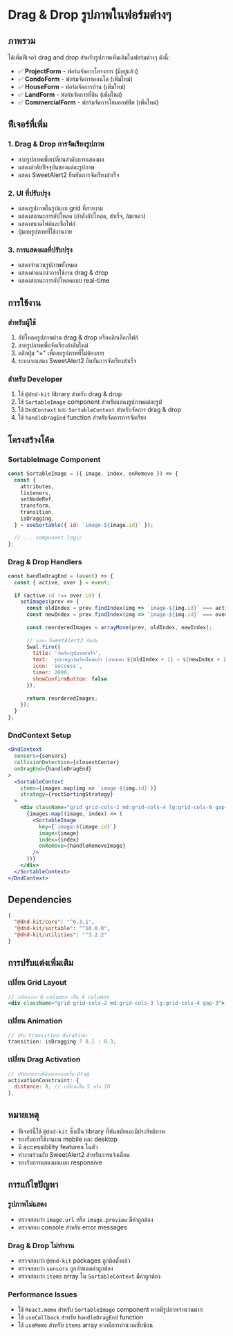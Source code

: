 # Drag & Drop รูปภาพในฟอร์มต่างๆ

## ภาพรวม

ได้เพิ่มฟีเจอร์ drag and drop สำหรับรูปภาพเพิ่มเติมในฟอร์มต่างๆ ดังนี้:

- ✅ **ProjectForm** - ฟอร์มจัดการโครงการ (มีอยู่แล้ว)
- ✅ **CondoForm** - ฟอร์มจัดการคอนโด (เพิ่มใหม่)
- ✅ **HouseForm** - ฟอร์มจัดการบ้าน (เพิ่มใหม่)
- ✅ **LandForm** - ฟอร์มจัดการที่ดิน (เพิ่มใหม่)
- ✅ **CommercialForm** - ฟอร์มจัดการโฮมออฟฟิศ (เพิ่มใหม่)

## ฟีเจอร์ที่เพิ่ม

### 1. Drag & Drop การจัดเรียงรูปภาพ
- ลากรูปภาพเพื่อเปลี่ยนลำดับการแสดงผล
- แสดงลำดับปัจจุบันของแต่ละรูปภาพ
- แสดง SweetAlert2 ยืนยันการจัดเรียงสำเร็จ

### 2. UI ที่ปรับปรุง
- แสดงรูปภาพในรูปแบบ grid ที่สวยงาม
- แสดงสถานะการอัปโหลด (กำลังอัปโหลด, สำเร็จ, ล้มเหลว)
- แสดงขนาดไฟล์และชื่อไฟล์
- ปุ่มลบรูปภาพที่ใช้งานง่าย

### 3. การแสดงผลที่ปรับปรุง
- แสดงจำนวนรูปภาพทั้งหมด
- แสดงคำแนะนำการใช้งาน drag & drop
- แสดงสถานะการอัปโหลดแบบ real-time

## การใช้งาน

### สำหรับผู้ใช้
1. อัปโหลดรูปภาพผ่าน drag & drop หรือคลิกเลือกไฟล์
2. ลากรูปภาพเพื่อจัดเรียงลำดับใหม่
3. คลิกปุ่ม "×" เพื่อลบรูปภาพที่ไม่ต้องการ
4. ระบบจะแสดง SweetAlert2 ยืนยันการจัดเรียงสำเร็จ

### สำหรับ Developer
1. ใช้ `@dnd-kit` library สำหรับ drag & drop
2. ใช้ `SortableImage` component สำหรับแสดงรูปภาพแต่ละรูป
3. ใช้ `DndContext` และ `SortableContext` สำหรับจัดการ drag & drop
4. ใช้ `handleDragEnd` function สำหรับจัดการการจัดเรียง

## โครงสร้างโค้ด

### SortableImage Component
```jsx
const SortableImage = ({ image, index, onRemove }) => {
  const {
    attributes,
    listeners,
    setNodeRef,
    transform,
    transition,
    isDragging,
  } = useSortable({ id: `image-${image.id}` });

  // ... component logic
};
```

### Drag & Drop Handlers
```jsx
const handleDragEnd = (event) => {
  const { active, over } = event;
  
  if (active.id !== over.id) {
    setImages(prev => {
      const oldIndex = prev.findIndex(img => `image-${img.id}` === active.id);
      const newIndex = prev.findIndex(img => `image-${img.id}` === over.id);
      
      const reorderedImages = arrayMove(prev, oldIndex, newIndex);
      
      // แสดง SweetAlert2 ยืนยัน
      Swal.fire({
        title: 'จัดเรียงรูปภาพสำเร็จ',
        text: `รูปภาพถูกจัดเรียงใหม่แล้ว (ตำแหน่ง ${oldIndex + 1} → ${newIndex + 1})`,
        icon: 'success',
        timer: 2000,
        showConfirmButton: false
      });
      
      return reorderedImages;
    });
  }
};
```

### DndContext Setup
```jsx
<DndContext
  sensors={sensors}
  collisionDetection={closestCenter}
  onDragEnd={handleDragEnd}
>
  <SortableContext
    items={images.map(img => `image-${img.id}`)}
    strategy={rectSortingStrategy}
  >
    <div className="grid grid-cols-2 md:grid-cols-4 lg:grid-cols-6 gap-3">
      {images.map((image, index) => (
        <SortableImage
          key={`image-${image.id}`}
          image={image}
          index={index}
          onRemove={handleRemoveImage}
        />
      ))}
    </div>
  </SortableContext>
</DndContext>
```

## Dependencies

```json
{
  "@dnd-kit/core": "^6.3.1",
  "@dnd-kit/sortable": "^10.0.0",
  "@dnd-kit/utilities": "^3.2.2"
}
```

## การปรับแต่งเพิ่มเติม

### เปลี่ยน Grid Layout
```jsx
// เปลี่ยนจาก 6 columns เป็น 4 columns
<div className="grid grid-cols-2 md:grid-cols-3 lg:grid-cols-4 gap-3">
```

### เปลี่ยน Animation
```jsx
// ปรับ transition duration
transition: isDragging ? 0.1 : 0.3,
```

### เปลี่ยน Drag Activation
```jsx
// ปรับระยะทางที่ต้องลากก่อนเริ่ม drag
activationConstraint: {
  distance: 8, // เปลี่ยนเป็น 5 หรือ 10
},
```

## หมายเหตุ

- ฟีเจอร์นี้ใช้ `@dnd-kit` ซึ่งเป็น library ที่ทันสมัยและมีประสิทธิภาพ
- รองรับการใช้งานบน mobile และ desktop
- มี accessibility features ในตัว
- ทำงานร่วมกับ SweetAlert2 สำหรับการแจ้งเตือน
- รองรับการแสดงผลแบบ responsive

## การแก้ไขปัญหา

### รูปภาพไม่แสดง
- ตรวจสอบว่า `image.url` หรือ `image.preview` มีค่าถูกต้อง
- ตรวจสอบ console สำหรับ error messages

### Drag & Drop ไม่ทำงาน
- ตรวจสอบว่า `@dnd-kit` packages ถูกติดตั้งแล้ว
- ตรวจสอบว่า `sensors` ถูกกำหนดค่าถูกต้อง
- ตรวจสอบว่า `items` array ใน `SortableContext` มีค่าถูกต้อง

### Performance Issues
- ใช้ `React.memo` สำหรับ `SortableImage` component หากมีรูปภาพจำนวนมาก
- ใช้ `useCallback` สำหรับ `handleDragEnd` function
- ใช้ `useMemo` สำหรับ `items` array หากมีการคำนวณซับซ้อน
